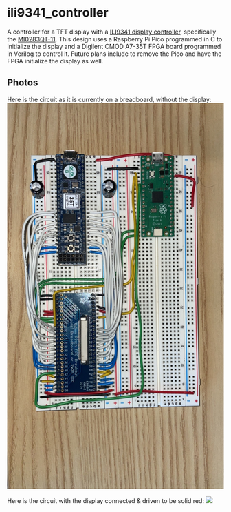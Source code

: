 # ili9341_controller
A controller for a TFT display with a [ILI9341 display controller](https://cdn-shop.adafruit.com/datasheets/ILI9341.pdf), specifically the [MI0283QT-11](https://www.adafruit.com/product/1774). This design uses a Raspberry Pi Pico programmed in C to initialize the display and a Digilent CMOD A7-35T FPGA board programmed in Verilog to control it. Future plans include to remove the Pico and have the FPGA initialize the display as well.

## Photos
Here is the circuit as it is currently on a breadboard, without the display:
![](pictures/ili9341_breadboard.jpg)

Here is the circuit with the display connected & driven to be solid red:
![](pictures/ili9341_breadboard_display.jpg)